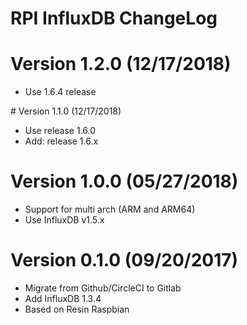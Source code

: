 RPI InfluxDB ChangeLog
=================================

# Version 1.2.0 (12/17/2018)

- Use 1.6.4 release

# Version 1.1.0 (12/17/2018)

- Use release 1.6.0
- Add: release 1.6.x

# Version 1.0.0 (05/27/2018)

- Support for multi arch (ARM and ARM64)
- Use InfluxDB v1.5.x

# Version 0.1.0 (09/20/2017)

- Migrate from Github/CircleCI to Gitlab
- Add InfluxDB 1.3.4
- Based on Resin Raspbian

